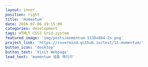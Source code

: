 ```yaml
---
layout: inner
position: right
title: 'momentum'
date: 2016-07-06 19:15:00
categories: development
tags: HTML5 CSS3 Grid-system
featured_image: 'img/posts/momentum-1130x864-2x.png'
project_link: 'https://rovermind.github.io/test/11-momentum/'
button_icon: 'desktop'
button_text: 'Visit Webpage'
lead_text: 'momentum 샘플 페이지'
---
```


